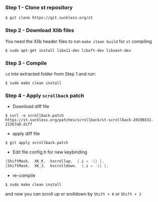 ### Step 1 - Clone st repository
```shell
$ git clone https://git.suckless.org/st
```
### Step 2 - Download Xlib files 
You need the Xlib header files to run `make clean build` for `st` compiling
```shell
$ sudo apt-get install libx11-dev libxft-dev libxext-dev
```
### Step 3 - Compile
`cd` into extracted folder from Step 1
and run:
```shell
$ sudo make clean install
```
 ### Step 4 - Apply `scrollback` patch
- Download diff file
```shell
$ curl -o scrollback.patch https://st.suckless.org/patches/scrollback/st-scrollback-20190331-21367a0.diff
```
- apply diff file
```shell
$ git apply scrollback.patch
```
- Edit file config.h for new keybinding
```c
{ShiftMask,  XK_K,  kscrollup,  {.i = -1} },
{ShiftMask,  XK_J,  kscrolldown,  {.i = -1} },
```
- re-compile
```shell
$ sudo make clean install
```
and now you can scroll up or srolldown by `Shift + K` or `Shift + J`